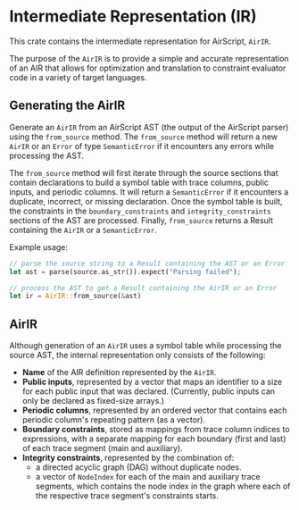 # Intermediate Representation (IR)

This crate contains the intermediate representation for AirScript, `AirIR`.

The purpose of the `AirIR` is to provide a simple and accurate representation of an AIR that allows for optimization and translation to constraint evaluator code in a variety of target languages.

## Generating the AirIR

Generate an `AirIR` from an AirScript AST (the output of the AirScript parser) using the `from_source` method. The `from_source` method will return a new `AirIR` or an `Error` of type `SemanticError` if it encounters any errors while processing the AST.

The `from_source` method will first iterate through the source sections that contain declarations to build a symbol table with trace columns, public inputs, and periodic columns. It will return a `SemanticError` if it encounters a duplicate, incorrect, or missing declaration. Once the symbol table is built, the constraints in the `boundary_constraints` and `integrity_constraints` sections of the AST are processed. Finally, `from_source` returns a Result containing the `AirIR` or a `SemanticError`.

Example usage:

```Rust
// parse the source string to a Result containing the AST or an Error
let ast = parse(source.as_str()).expect("Parsing failed");

// process the AST to get a Result containing the AirIR or an Error
let ir = AirIR::from_source(&ast)
```

## AirIR

Although generation of an `AirIR` uses a symbol table while processing the source AST, the internal representation only consists of the following:

- **Name** of the AIR definition represented by the `AirIR`.
- **Public inputs**, represented by a vector that maps an identifier to a size for each public input that was declared. (Currently, public inputs can only be declared as fixed-size arrays.)
- **Periodic columns**, represented by an ordered vector that contains each periodic column's repeating pattern (as a vector).
- **Boundary constraints**, stored as mappings from trace column indices to expressions, with a separate mapping for each boundary (first and last) of each trace segment (main and auxiliary).
- **Integrity constraints**, represented by the combination of:
  - a directed acyclic graph (DAG) without duplicate nodes.
  - a vector of `NodeIndex` for each of the main and auxiliary trace segments, which contains the node index in the graph where each of the respective trace segment's constraints starts.

